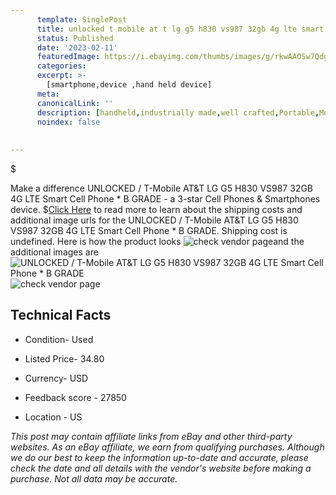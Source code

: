 ```yaml
---
      template: SinglePost
      title: unlocked t mobile at t lg g5 h830 vs987 32gb 4g lte smart cell phone b grade
      status: Published
      date: '2023-02-11'
      featuredImage: https://i.ebayimg.com/thumbs/images/g/rkwAAOSw7Qdga2wT/s-l225.jpg
      categories: 
      excerpt: >-
        [smartphone,device ,hand held device]
      meta:
      canonicalLink: ''
      description: [handheld,industrially made,well crafted,Portable,Mobile,Compact,Convenient,Lightweight,Maneuverable,Man-portable,Miniature,Carriable,Hand-held,Light,Holdable,Transportable,Mobile device,Pocket-sized,On-the-go,Wireless,Cordless,Compact size,Convenient size, smartphone,device ,hand held device]
      noindex: false
      
        
---
```

$

Make a difference UNLOCKED / T-Mobile AT&T LG G5 H830 VS987 32GB 4G LTE Smart Cell Phone * B GRADE - a 3-star Cell Phones & Smartphones device.
$[Click Here](https://www.ebay.com/itm/234154690080?hash=item3684b50620%3Ag%3ArkwAAOSw7Qdga2wT&mkevt=1&mkcid=1&mkrid=711-53200-19255-0&campid=%253CePNCampaignId%253E&customid=%253CreferenceId%253E&toolid=10049) to read more to learn about the shipping costs and additional image urls for the UNLOCKED / T-Mobile AT&T LG G5 H830 VS987 32GB 4G LTE Smart Cell Phone * B GRADE. Shipping cost is undefined. Here is how the product looks ![check vendor page](https://i.ebayimg.com/thumbs/images/g/rkwAAOSw7Qdga2wT/s-l225.jpg)and the additional images are![UNLOCKED / T-Mobile AT&T LG G5 H830 VS987 32GB 4G LTE Smart Cell Phone * B GRADE](https://i.ebayimg.com/images/g/rkwAAOSw7Qdga2wT/s-l500.jpg)![check vendor page]()



 ## Technical Facts 



     
      

 - Condition- Used 


      

 - Listed Price- 34.80 


      

 - Currency- USD 


      

 - Feedback score - 27850 


      

 - Location - US 


      
      

 *_This post may contain affiliate links from eBay and other third-party websites. As an eBay affiliate, we earn from qualifying purchases. Although we do our best to keep the information up-to-date and accurate, please check the date and all details with the vendor's website before making a purchase. Not all data may be accurate._*






